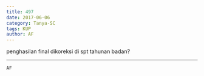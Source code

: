 ```yaml
---
title: 497
date: 2017-06-06
category: Tanya-SC
tags: KUP
author: AF
---
```


penghasilan final dikoreksi di spt tahunan badan?

---



`AF`
